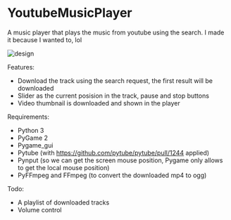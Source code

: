# YoutubeMusicPlayer
A music player that plays the music from youtube using the search. I made it because I wanted to, lol

![design](https://user-images.githubusercontent.com/92302738/154856580-83a29835-5480-40c1-97d6-2f11fd66afc9.png)

Features:
- Download the track using the search request, the first result will be downloaded
- Slider as the current posision in the track, pause and stop buttons
- Video thumbnail is downloaded and shown in the player

Requirements:
- Python 3
- PyGame 2
- Pygame_gui
- Pytube (with https://github.com/pytube/pytube/pull/1244 applied)
- Pynput (so we can get the screen mouse position, Pygame only allows to get the local mouse position)
- PyFFmpeg and FFmpeg (to convert the downloaded mp4 to ogg)

Todo:
- A playlist of downloaded tracks
- Volume control
